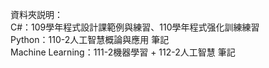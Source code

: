 資料夾説明：<br>
C#：109學年程式設計課範例與練習、110學年程式强化訓練練習<br>
Python：110-2人工智慧概論與應用 筆記<br>
Machine Learning：111-2機器學習 + 112-2人工智慧 筆記<br>
